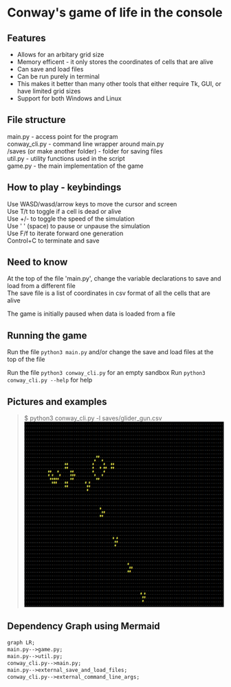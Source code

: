 # Conway's game of life in the console

## Features
  * Allows for an arbitary grid size
  * Memory efficent - it only stores the coordinates of cells that are alive
  * Can save and load files
  * Can be run purely in terminal
  * This makes it better than many other tools that either require Tk, GUI, or have limited grid sizes
  * Support for both Windows and Linux


## File structure
  main.py - access point for the program  
  conway_cli.py - command line wrapper around main.py  
  /saves (or make another folder) - folder for saving files  
  util.py - utility functions used in the script  
  game.py - the main implementation of the game  

## How to play - keybindings
  Use WASD/wasd/arrow keys to move the cursor and screen  
  Use T/t to toggle if a cell is dead or alive  
  Use +/- to toggle the speed of the simulation  
  Use ' ' (space) to pause or unpause the simulation  
  Use F/f to iterate forward one generation  
 Control+C to terminate and save

## Need to know
  At the top of the file 'main.py', change the variable declarations to save and load from a different file  
  The save file is a list of coordinates in csv format of all the cells that are alive 

  The game is initially paused when data is loaded from a file 


## Running the game  
  Run the file `python3 main.py` and/or change the save and load files at the top of the file

  Run the file `python3 conway_cli.py` for an empty sandbox
  Run `python3 conway_cli.py --help` for help

## Pictures and examples
  >$ python3 conway_cli.py -l saves/glider_gun.csv 
  ![A demo showing a working glider gun and several gliders](glider_gun_in_action.png "glider gun")

## Dependency Graph using Mermaid

  ```mermaid
  graph LR;
  main.py-->game.py;
  main.py-->util.py;
  conway_cli.py-->main.py;
  main.py-->external_save_and_load_files;
  conway_cli.py-->external_command_line_args;
  ```
